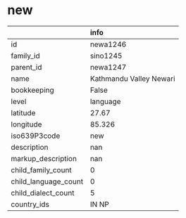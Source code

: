 # new
|                      | info                    |
|:---------------------|:------------------------|
| id                   | newa1246                |
| family_id            | sino1245                |
| parent_id            | newa1247                |
| name                 | Kathmandu Valley Newari |
| bookkeeping          | False                   |
| level                | language                |
| latitude             | 27.67                   |
| longitude            | 85.326                  |
| iso639P3code         | new                     |
| description          | nan                     |
| markup_description   | nan                     |
| child_family_count   | 0                       |
| child_language_count | 0                       |
| child_dialect_count  | 5                       |
| country_ids          | IN NP                   |